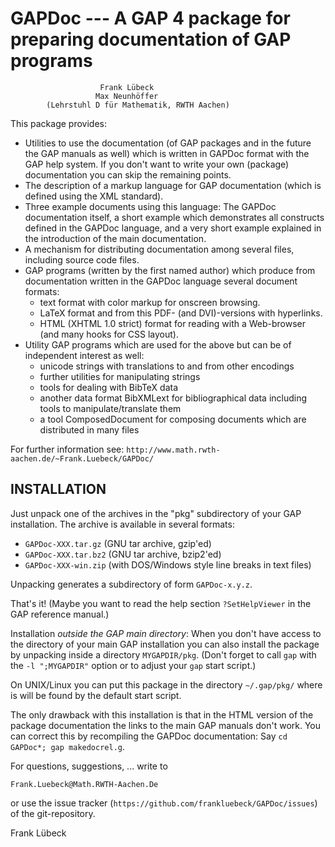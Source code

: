 
GAPDoc  --- A GAP 4 package for preparing documentation of GAP programs
=======================================================================

                        Frank Lübeck
                       Max Neunhöffer
            (Lehrstuhl D für Mathematik, RWTH Aachen)              

This package provides:

  - Utilities to use the documentation (of GAP packages and in the future the
    GAP manuals as well) which is written in GAPDoc format with the GAP help
    system. If you don't want to write your own (package) documentation you can
    skip the remaining points.
  - The description of a markup language for GAP documentation (which is
    defined using the XML standard).
  - Three example documents using this language: The GAPDoc documentation
    itself, a short example which demonstrates all constructs defined in the
    GAPDoc language, and a very short example explained in the introduction of
    the main documentation.
  - A mechanism for distributing documentation among several files, including
    source code files.
  - GAP programs (written by the first named author) which produce from
    documentation written in the GAPDoc language several document formats:
      * text format with color markup for onscreen browsing.
      * LaTeX format and from this PDF- (and DVI)-versions with hyperlinks.
      * HTML (XHTML 1.0 strict) format for reading with a Web-browser (and many
        hooks for CSS layout).
  - Utility GAP programs which are used for the above but can be of independent
    interest as well:
      * unicode strings with translations to and from other encodings
      * further utilities for manipulating strings
      * tools for dealing with BibTeX data
      * another data format BibXMLext for bibliographical data including tools
        to manipulate/translate them
      * a tool ComposedDocument for composing documents which are distributed
        in many files


For further information see:
   `http://www.math.rwth-aachen.de/~Frank.Luebeck/GAPDoc/`


INSTALLATION
------------

Just unpack one of the archives in the "pkg" subdirectory of your GAP 
installation. The archive is available in several formats:

  - `GAPDoc-XXX.tar.gz`  (GNU tar archive, gzip'ed)
  - `GAPDoc-XXX.tar.bz2` (GNU tar archive, bzip2'ed)
  - `GAPDoc-XXX-win.zip` (with DOS/Windows style line breaks in text files)

Unpacking generates a subdirectory of form `GAPDoc-x.y.z`. 

That's it! (Maybe you want to read the help section `?SetHelpViewer` 
in the GAP reference manual.)


Installation *outside the GAP main directory*: When you don't have access to
the directory of your main GAP installation you can also install the package
by unpacking inside a directory `MYGAPDIR/pkg`. (Don't forget to call `gap`
with the `-l ";MYGAPDIR"` option or to adjust your `gap` start script.) 

On UNIX/Linux you can put this package in the directory `~/.gap/pkg/` where
is will be found by the default start script.

The only drawback with this installation is  that in the HTML version of the
package  documentation the  links to  the main  GAP
manuals  don't  work.  You  can  correct  this  by  recompiling  the  GAPDoc
documentation: Say `cd GAPDoc*; gap makedocrel.g`.

For questions, suggestions, ... write to

   `Frank.Luebeck@Math.RWTH-Aachen.De`

or use the issue tracker (`https://github.com/frankluebeck/GAPDoc/issues`) of
the git-repository.


Frank Lübeck


